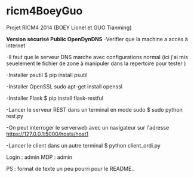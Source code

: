 ricm4BoeyGuo
============

Projet RICM4 2014 (BOEY Lionel et GUO Tianming)



****Version sécurisé Public OpenDynDNS****
-Verifier que la machine a accès à internet

-Il faut que le serveur DNS marche avec configurations normal (ici j'ai mis seuelement le fichier de zone à manipuler dans la repertoire pour tester )

-Installer psutil
	$ pip install psutil
	
-Installer OpenSSL
	sudo apt-get install openssl

-Installer Flask
	$ pip install flask-restful
      
-Lancer le serveur REST dans un terminal en mode sudo
      $ sudo python rest.py
      
-On peut interroger le serverweb avec un navigateur sur l'adresse https://127.0.0.1:5000/hosts/host1
      
-Lancer le client dans un autre terminal
      $ python client_ordi.py
      
Login : admin     MDP : admin
            
PS : format de texte un peu pourri pour le README..
